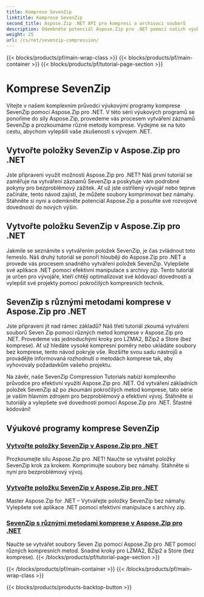 ```yaml
---
title: Komprese SevenZip
linktitle: Komprese SevenZip
second_title: Aspose.Zip .NET API pro kompresi a archivaci souborů
description: Odemkněte potenciál Aspose.Zip pro .NET pomocí našich výukových programů komprese SevenZip. Bez námahy vytvořte položky SevenZip a prozkoumejte různé metody komprese.
weight: 25
url: /cs/net/sevenzip-compression/
---
```


{{< blocks/products/pf/main-wrap-class >}}
{{< blocks/products/pf/main-container >}}
{{< blocks/products/pf/tutorial-page-section >}}

# Komprese SevenZip



Vítejte v našem komplexním průvodci výukovými programy komprese SevenZip pomocí Aspose.Zip pro .NET. V této sérii výukových programů se ponoříme do síly Aspose.Zip, provedeme vás procesem vytváření záznamů SevenZip a prozkoumáme různé metody komprese. Vydejme se na tuto cestu, abychom vylepšili vaše zkušenosti s vývojem .NET.

## Vytvořte položky SevenZip v Aspose.Zip pro .NET

Jste připraveni využít možnosti Aspose.Zip pro .NET? Náš první tutoriál se zaměřuje na vytváření záznamů SevenZip a poskytuje vám podrobné pokyny pro bezproblémový zážitek. Ať už jste ostřílený vývojář nebo teprve začínáte, tento návod zajistí, že můžete soubory komprimovat bez námahy. Stáhněte si nyní a odemkněte potenciál Aspose.Zip a posuňte své rozvojové dovednosti do nových výšin.

## Vytvořte položku SevenZip v Aspose.Zip pro .NET

Jakmile se seznámíte s vytvářením položek SevenZip, je čas zvládnout toto řemeslo. Náš druhý tutoriál se ponoří hlouběji do Aspose.Zip pro .NET a provede vás procesem snadného vytváření položek SevenZip. Vylepšete své aplikace .NET pomocí efektivní manipulace s archivy zip. Tento tutoriál je určen pro vývojáře, kteří chtějí optimalizovat své kódovací dovednosti a vylepšit své projekty pomocí pokročilých kompresních technik.

## SevenZip s různými metodami komprese v Aspose.Zip pro .NET

Jste připraveni jít nad rámec základů? Náš třetí tutoriál zkoumá vytváření souborů Seven Zip pomocí různých metod komprese v Aspose.Zip pro .NET. Provedeme vás jednoduchými kroky pro LZMA2, BZip2 a Store (bez komprese). Ať už hledáte vysoké kompresní poměry nebo ukládáte soubory bez komprese, tento návod pokryje vše. Rozšiřte svou sadu nástrojů a provádějte informovaná rozhodnutí o metodách komprese tak, aby vyhovovaly požadavkům vašeho projektu.

Na závěr, naše SevenZip Compression Tutorials nabízí komplexního průvodce pro efektivní využití Aspose.Zip pro .NET. Od vytváření základních položek SevenZip až po zkoumání pokročilých metod komprese, tato série je vaším hlavním zdrojem pro bezproblémový a efektivní vývoj. Stáhněte si tutoriály a vylepšete své dovednosti pomocí Aspose.Zip pro .NET. Šťastné kódování!
## Výukové programy komprese SevenZip
### [Vytvořte položky SevenZip v Aspose.Zip pro .NET](./create-sevenzip-entries/)
Prozkoumejte sílu Aspose.Zip pro .NET! Naučte se vytvářet položky SevenZip krok za krokem. Komprimujte soubory bez námahy. Stáhněte si nyní pro bezproblémový vývoj.
### [Vytvořte položku SevenZip v Aspose.Zip pro .NET](./create-sevenzip-entry/)
Master Aspose.Zip for .NET – Vytvářejte položky SevenZip bez námahy. Vylepšete své aplikace .NET pomocí efektivní manipulace s archivy zip.
### [SevenZip s různými metodami komprese v Aspose.Zip pro .NET](./sevenzip-various-compression-methods/)
Naučte se vytvářet soubory Seven Zip pomocí Aspose.Zip pro .NET pomocí různých kompresních metod. Snadné kroky pro LZMA2, BZip2 a Store (bez komprese).
{{< /blocks/products/pf/tutorial-page-section >}}

{{< /blocks/products/pf/main-container >}}
{{< /blocks/products/pf/main-wrap-class >}}

{{< blocks/products/products-backtop-button >}}
